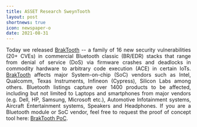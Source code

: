 ```yaml
---
title: ASSET Research SweynTooth
layout: post
shortnews: true
icon: newspaper-o
date: 2021-08-31
---
```

<p style="text-align:justify">
Today we released <a href="https://www.braktooth.com">BrakTooth</a> -- a family of 16 new security
vulnerabilities (20+ CVEs) in commercial Bluetooth classic (BR/EDR) stacks that range from
denial of service (DoS) via firmware crashes and deadlocks in commodity hardware to arbitrary
code execution (ACE) in certain IoTs. <a href="https://www.braktooth.com">BrakTooth</a> affects major
System-on-chip (SoC) vendors such as Intel, Qualcomm, Texas Instruments, Infineon (Cypress),
Silicon Labs among others. Bluetooth listings capture over 1400 products to be affected, including
but not limited to Laptops and smartphones from major vendors (e.g. Dell, HP, Samsung, Microsoft etc.),
Automotive Infotainment systems, Aircraft Entertainment systems, Speakers and Headphones.
If you are a Bluetooth module or SoC vendor, feel free to request the proof of concept tool here:
<a href="https://poc.braktooth.com">BrakTooth PoC</a>.
</p>


